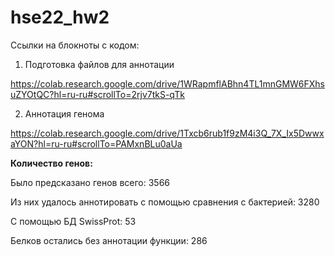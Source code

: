 # hse22_hw2
Ссылки на блокноты с кодом:

1) Подготовка файлов для аннотации

https://colab.research.google.com/drive/1WRapmflABhn4TL1mnGMW6FXhsuZYOtQC?hl=ru-ru#scrollTo=2rjv7tkS-qTk

2) Аннотация генома

https://colab.research.google.com/drive/1Txcb6rub1f9zM4i3Q_7X_Ix5DwwxaYON?hl=ru-ru#scrollTo=PAMxnBLu0aUa

**Количество генов:**

Было предсказано генов всего: 3566

Из них удалось аннотировать с помощью сравнения с бактерией: 3280

С помощью БД SwissProt: 53

Белков остались без аннотации функции: 286
